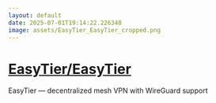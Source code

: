 ```yaml
---
layout: default
date: 2025-07-01T19:14:22.226348
image: assets/EasyTier_EasyTier_cropped.png
---
```


# [EasyTier/EasyTier](https://github.com/EasyTier/EasyTier)

EasyTier — decentralized mesh VPN with WireGuard support
